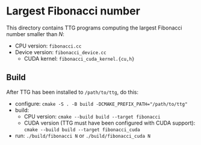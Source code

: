 # Largest Fibonacci number

This directory contains TTG programs computing the largest Fibonacci number smaller than $N$:

- CPU version: `fibonacci.cc`
- Device version: `fibonacci_device.cc`
  - CUDA kernel: `fibonacci_cuda_kernel.{cu,h}`

## Build

After TTG has been installed to `/path/to/ttg`, do this:

- configure: `cmake -S . -B build -DCMAKE_PREFIX_PATH="/path/to/ttg"`
- build:
  - CPU version: `cmake --build build --target fibonacci`
  - CUDA version (TTG must have been configured with CUDA support): `cmake --build build --target fibonacci_cuda`
- run: `./build/fibonacci N` or `./build/fibonacci_cuda N`
